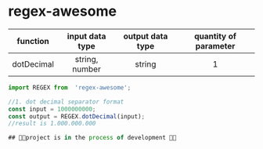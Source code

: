 # regex-awesome

| function   | input data type | output data type | quantity of parameter |
|:----------:|:---------------:|:----------------:|:---------------------:|
| dotDecimal | string, number  | string           | 1                     |


```javascript
import REGEX from  'regex-awesome';

//1. dot decimal separator format
const input = 1000000000; 
const output = REGEX.dotDecimal(input);
//result is 1.000.000.000

## 👨‍🔧project is in the process of development 👷🏼

